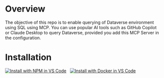 # Overview

The objective of this repo is to enable querying of Dataverse environment using SQL using MCP. You can use popular AI tools such as GitHub Copilot or Claude Desktop to query Dataverse, provided you add this MCP Server in the configuration.

# Installation

[![Install with NPM in VS Code](https://img.shields.io/badge/VS_Code-dotnet-0098FF?style=flat-square&logo=visualstudiocode&logoColor=white)](vscode:mcp/install?%7B%0A%20%20%20%20%22name%22%3A%20%22dataverse-mcp-dotnet-tool%22%2C%0A%20%20%20%20%22command%22%3A%20%22mcp-dataverse%22%2C%0A%20%20%20%20%22env%22%3A%20%7B%0A%20%20%20%20%20%20%20%20%22DATAVERSE_ENVIRONMENT_URL%22%3A%20%22https%3A%2F%2Fxyz.crm.dynamics.com%22%0A%20%20%20%20%7D%0A%7D%0A)&nbsp;&nbsp;
[![Install with Docker in VS Code](https://img.shields.io/badge/VS_Code-Docker-0098FF?style=flat-square&logo=visualstudiocode&logoColor=white)](vscode:mcp/install?%7B%0A%20%20%20%20%22name%22%3A%20%22dataverse-mcp-docker%22%2C%0A%20%20%20%20%22command%22%3A%20%22docker%22%2C%0A%20%20%20%20%22args%22%3A%20%5B%0A%20%20%20%20%20%20%20%20%22run%22%2C%0A%20%20%20%20%20%20%20%20%22--env-file%22%2C%0A%20%20%20%20%20%20%20%20%22%24%7BworkspaceFolder%7D%2F.env%22%2C%0A%20%20%20%20%20%20%20%20%22-i%22%2C%0A%20%20%20%20%20%20%20%20%22--rm%22%2C%0A%20%20%20%20%20%20%20%20%22rajyraman%2Fmcp-stdio-dataverse%22%0A%20%20%20%20%5D%0A%7D)
